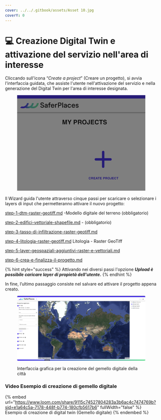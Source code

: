 ```yaml
---
cover: ../../.gitbook/assets/Asset 10.jpg
coverY: 0
---
```


# 💻 Creazione Digital Twin e attivazione del servizio nell'area di interesse

Cliccando sull'icona “_Create a project_” (Creare un progetto), si avvia l'interfaccia guidata, che assiste l'utente nell'attivazione del servizio e nella generazione del Digital Twin per l'area di interesse designata.

<figure><img src="../../.gitbook/assets/Screenshot 2024-10-09 at 23.33.07.png" alt=""><figcaption></figcaption></figure>

Il Wizard guida  l'utente attraverso cinque passi per scaricare o selezionare  i layers di input che permetteranno attivare il nuovo progetto:

[step-1-dtm-raster-geotiff.md](step-1-dtm-raster-geotiff.md "mention") -Modello digitale del terreno (obbligatorio)&#x20;

[step-2-edifici-vettoriale-shapefile.md](step-2-edifici-vettoriale-shapefile.md "mention") -  (obbligatorio) &#x20;

[step-3-tasso-di-infiltrazione-raster-geotiff.md](step-3-tasso-di-infiltrazione-raster-geotiff.md "mention")&#x20;

[step-4-litologia-raster-geotiff.md](step-4-litologia-raster-geotiff.md "mention") Litologia - Raster GeoTiff

[step-5-layer-geospaziali-aggiuntivi-raster-e-vettoriali.md](step-5-layer-geospaziali-aggiuntivi-raster-e-vettoriali.md "mention")&#x20;

[step-6-crea-e-finalizza-il-progetto.md](step-6-crea-e-finalizza-il-progetto.md "mention")&#x20;

{% hint style="success" %}
Attivando nei diversi passi l'opzione  _**Upload è possibile caricare layer di propietà dell'utente.**_
{% endhint %}

In fine, l’ultimo passaggio consiste nel salvare ed attivare il progetto appena creato.

&#x20;

<figure><img src="../../.gitbook/assets/Screenshot 2024-10-09 at 23.42.50.png" alt=""><figcaption><p>Interfaccia grafica per la creazione del gemello digitale della città</p></figcaption></figure>

### Video Esempio di creazione di gemello digitale&#x20;

{% embed url="https://www.loom.com/share/9115c74527804283a3b6ac4c7474769b?sid=e1a64c5a-7178-448f-b774-180cfb5617b6" fullWidth="false" %}
Esempio di creazione di digital twin (Gemello digitale)
{% endembed %}
